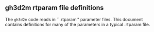 ## gh3d2m rtparam file definitions

The `gh3d2m` code reads in ``.rtparam'' parameter files.
This document contains definitions for many of the parameters
in a typical .rtparam file.
